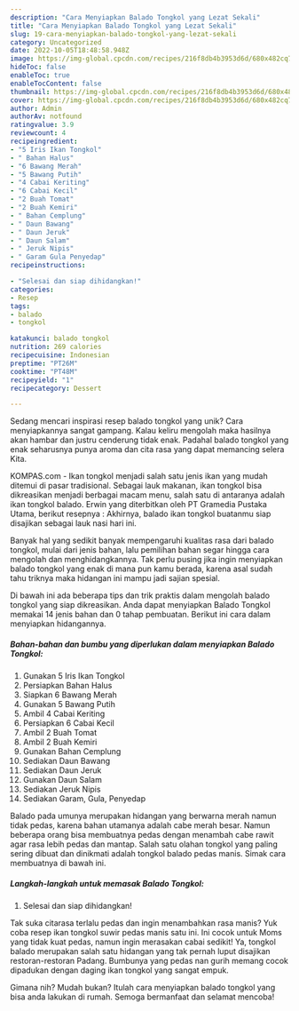 ```yaml
---
description: "Cara Menyiapkan Balado Tongkol yang Lezat Sekali"
title: "Cara Menyiapkan Balado Tongkol yang Lezat Sekali"
slug: 19-cara-menyiapkan-balado-tongkol-yang-lezat-sekali
category: Uncategorized
date: 2022-10-05T18:48:58.948Z
image: https://img-global.cpcdn.com/recipes/216f8db4b3953d6d/680x482cq70/balado-tongkol-foto-resep-utama.jpg
hideToc: false
enableToc: true
enableTocContent: false
thumbnail: https://img-global.cpcdn.com/recipes/216f8db4b3953d6d/680x482cq70/balado-tongkol-foto-resep-utama.jpg
cover: https://img-global.cpcdn.com/recipes/216f8db4b3953d6d/680x482cq70/balado-tongkol-foto-resep-utama.jpg
author: Admin
authorAv: notfound
ratingvalue: 3.9
reviewcount: 4
recipeingredient:
- "5 Iris Ikan Tongkol"
- " Bahan Halus"
- "6 Bawang Merah"
- "5 Bawang Putih"
- "4 Cabai Keriting"
- "6 Cabai Kecil"
- "2 Buah Tomat"
- "2 Buah Kemiri"
- " Bahan Cemplung"
- " Daun Bawang"
- " Daun Jeruk"
- " Daun Salam"
- " Jeruk Nipis"
- " Garam Gula Penyedap"
recipeinstructions:

- "Selesai dan siap dihidangkan!"
categories:
- Resep
tags:
- balado
- tongkol

katakunci: balado tongkol 
nutrition: 269 calories
recipecuisine: Indonesian
preptime: "PT26M"
cooktime: "PT48M"
recipeyield: "1"
recipecategory: Dessert

---
```





Sedang mencari inspirasi resep balado tongkol yang unik? Cara menyiapkannya sangat gampang. Kalau keliru mengolah maka hasilnya akan hambar dan justru cenderung tidak enak. Padahal balado tongkol yang enak seharusnya punya aroma dan cita rasa yang dapat memancing selera Kita.





KOMPAS.com - Ikan tongkol menjadi salah satu jenis ikan yang mudah ditemui di pasar tradisional. Sebagai lauk makanan, ikan tongkol bisa dikreasikan menjadi berbagai macam menu, salah satu di antaranya adalah ikan tongkol balado. Erwin yang diterbitkan oleh PT Gramedia Pustaka Utama, berikut resepnya : Akhirnya, balado ikan tongkol buatanmu siap disajikan sebagai lauk nasi hari ini.

Banyak hal yang sedikit banyak mempengaruhi kualitas rasa dari balado tongkol, mulai dari jenis bahan, lalu pemilihan bahan segar hingga cara mengolah dan menghidangkannya. Tak perlu pusing jika ingin menyiapkan balado tongkol yang enak di mana pun kamu berada, karena asal sudah tahu triknya maka hidangan ini mampu jadi sajian spesial.






Di bawah ini ada beberapa tips dan trik praktis dalam mengolah balado tongkol yang siap dikreasikan. Anda dapat menyiapkan Balado Tongkol memakai 14 jenis bahan dan 0 tahap pembuatan. Berikut ini cara dalam menyiapkan hidangannya.

<!--inarticleads1-->

##### Bahan-bahan dan bumbu yang diperlukan dalam menyiapkan Balado Tongkol:

1. Gunakan 5 Iris Ikan Tongkol
1. Persiapkan  Bahan Halus
1. Siapkan 6 Bawang Merah
1. Gunakan 5 Bawang Putih
1. Ambil 4 Cabai Keriting
1. Persiapkan 6 Cabai Kecil
1. Ambil 2 Buah Tomat
1. Ambil 2 Buah Kemiri
1. Gunakan  Bahan Cemplung
1. Sediakan  Daun Bawang
1. Sediakan  Daun Jeruk
1. Gunakan  Daun Salam
1. Sediakan  Jeruk Nipis
1. Sediakan  Garam, Gula, Penyedap


Balado pada umunya merupakan hidangan yang berwarna merah namun tidak pedas, karena bahan utamanya adalah cabe merah besar. Namun beberapa orang bisa membuatnya pedas dengan menambah cabe rawit agar rasa lebih pedas dan mantap. Salah satu olahan tongkol yang paling sering dibuat dan dinikmati adalah tongkol balado pedas manis. Simak cara membuatnya di bawah ini. 

<!--inarticleads2-->

##### Langkah-langkah untuk memasak Balado Tongkol:


1. Selesai dan siap dihidangkan!

Tak suka citarasa terlalu pedas dan ingin menambahkan rasa manis? Yuk coba resep ikan tongkol suwir pedas manis satu ini. Ini cocok untuk Moms yang tidak kuat pedas, namun ingin merasakan cabai sedikit! Ya, tongkol balado merupakan salah satu hidangan yang tak pernah luput disajikan restoran-restoran Padang. Bumbunya yang pedas nan gurih memang cocok dipadukan dengan daging ikan tongkol yang sangat empuk. 

Gimana nih? Mudah bukan? Itulah cara menyiapkan balado tongkol yang bisa anda lakukan di rumah. Semoga bermanfaat dan selamat mencoba!

